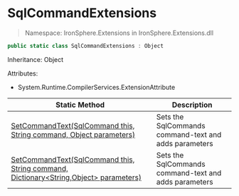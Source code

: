 ﻿# SqlCommandExtensions

> Namespace: IronSphere.Extensions in  IronSphere.Extensions.dll



```csharp
public static class SqlCommandExtensions : Object
```
Inheritance: Object



Attributes:
        
* System.Runtime.CompilerServices.ExtensionAttribute




| Static Method | Description |
| --- | --- |
| [SetCommandText(SqlCommand this, String command, Object parameters)](SqlCommandExtensions.SetCommandText(SqlCommand,String,Object)) | Sets the SqlCommands command-text and adds parameters |
| [SetCommandText(SqlCommand this, String command, Dictionary&lt;String,Object&gt; parameters)](SqlCommandExtensions.SetCommandText(SqlCommand,String,Dictionary-String,Object-)) | Sets the SqlCommands command-text and adds parameters |
